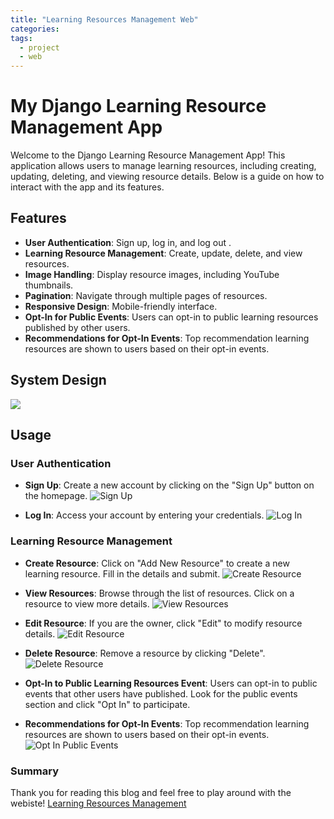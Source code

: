 ```yaml
---
title: "Learning Resources Management Web"
categories:
tags:
  - project
  - web
---
```




# My Django Learning Resource Management App

Welcome to the Django Learning Resource Management App! This application allows users to manage learning resources, including creating, updating, deleting, and viewing resource details. Below is a guide on how to interact with the app and its features.

## Features

- **User Authentication**: Sign up, log in, and log out .
- **Learning Resource Management**: Create, update, delete, and view resources.
- **Image Handling**: Display resource images, including YouTube thumbnails.
- **Pagination**: Navigate through multiple pages of resources.
- **Responsive Design**: Mobile-friendly interface.
- **Opt-In for Public Events**: Users can opt-in to public learning resources published by other users.
- **Recommendations for Opt-In Events**: Top recommendation learning resources are shown to users based on their opt-in events.
  
## System Design 

![](../images/LearningResourcesWeb.png)

## Usage

### User Authentication

- **Sign Up**: Create a new account by clicking on the "Sign Up" button on the homepage.
  ![Sign Up](../images/signupImage.png)

- **Log In**: Access your account by entering your credentials.
  ![Log In](../images/login-image.png)

### Learning Resource Management

- **Create Resource**: Click on "Add New Resource" to create a new learning resource. Fill in the details and submit.
  ![Create Resource](../images/create-resource-image.png)

- **View Resources**: Browse through the list of resources. Click on a resource to view more details.
  ![View Resources](../images/view-resources-image.png)

- **Edit Resource**: If you are the owner, click "Edit" to modify resource details.
  ![Edit Resource](../images/edit-resource-image.png)

- **Delete Resource**: Remove a resource by clicking "Delete".
  ![Delete Resource](../images/delete-resource-image.png)


- **Opt-In to Public Learning Resources Event**: Users can opt-in to public events that other users have published. Look for the public events section and click "Opt In" to participate.
- **Recommendations for Opt-In Events**: Top recommendation learning resources are shown to users based on their opt-in events.
  ![Opt In Public Events](../images/opt-in-public-events-image.png)

### Summary
Thank you for reading this blog and feel free to play around with the webiste! [Learning Resources Management](https://chihchienhsiao.azurewebsites.net/)